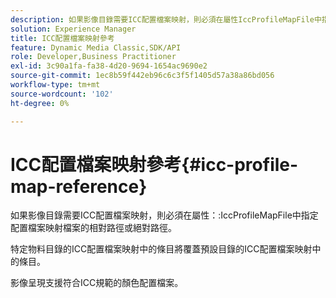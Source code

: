 ```yaml
---
description: 如果影像目錄需要ICC配置檔案映射，則必須在屬性IccProfileMapFile中指定配置檔案映射檔案的相對路徑或絕對路徑。
solution: Experience Manager
title: ICC配置檔案映射參考
feature: Dynamic Media Classic,SDK/API
role: Developer,Business Practitioner
exl-id: 3c90a1fa-fa38-4d20-9694-1654ac9690e2
source-git-commit: 1ec8b59f442eb96c6c3f5f1405d57a38a86bd056
workflow-type: tm+mt
source-wordcount: '102'
ht-degree: 0%

---
```


# ICC配置檔案映射參考{#icc-profile-map-reference}

如果影像目錄需要ICC配置檔案映射，則必須在屬性：:IccProfileMapFile中指定配置檔案映射檔案的相對路徑或絕對路徑。

特定物料目錄的ICC配置檔案映射中的條目將覆蓋預設目錄的ICC配置檔案映射中的條目。

影像呈現支援符合ICC規範的顏色配置檔案。
